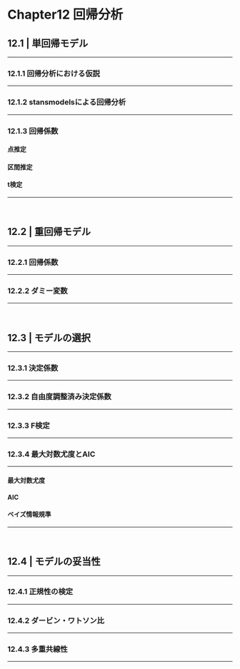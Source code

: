 # Chapter12 回帰分析

## 12.1 | 単回帰モデル

---

### 12.1.1 回帰分析における仮説

---

### 12.1.2 stansmodelsによる回帰分析

---

### 12.1.3 回帰係数

#### 点推定

#### 区間推定

#### t検定

---

&nbsp;

## 12.2 | 重回帰モデル

---

### 12.2.1 回帰係数

---

### 12.2.2 ダミー変数

---

&nbsp;

## 12.3 | モデルの選択

---

### 12.3.1 決定係数

---

### 12.3.2 自由度調整済み決定係数

---

### 12.3.3 F検定

---

### 12.3.4 最大対数尤度とAIC

---

#### 最大対数尤度

#### AIC

#### ベイズ情報規準

---

&nbsp;

## 12.4 | モデルの妥当性

---

### 12.4.1 正規性の検定

---

### 12.4.2 ダービン・ワトソン比

---

### 12.4.3 多重共線性

---
